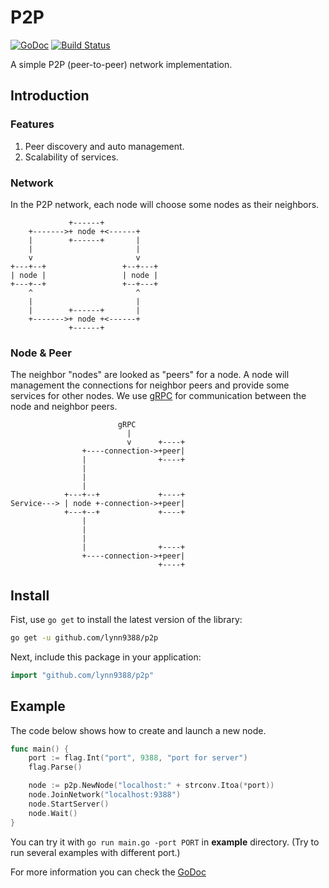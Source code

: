 # P2P

[![GoDoc](https://godoc.org/github.com/lynn9388/p2p?status.svg)](https://godoc.org/github.com/lynn9388/p2p)
[![Build Status](https://travis-ci.com/lynn9388/p2p.svg?branch=master)](https://travis-ci.com/lynn9388/p2p)

A simple P2P (peer-to-peer) network implementation.

## Introduction

### Features

1. Peer discovery and auto management.
1. Scalability of services.

### Network

In the P2P network, each node will choose some nodes as their neighbors.

```text
             +------+
    +------->+ node +<------+
    |        +------+       |
    |                       |
    v                       v
+---+--+                 +--+---+
| node |                 | node |
+---+--+                 +--+---+
    ^                       ^
    |                       |
    |        +------+       |
    +------->+ node +<------+
             +------+
```

### Node & Peer

The neighbor "nodes" are looked as "peers" for a node. A node will management the connections for neighbor peers and provide some services for other nodes. We use [gRPC](https://grpc.io/) for communication between the node and neighbor peers.

```text
                        gRPC
                          |
                          v      +----+
                +----connection->+peer|
                |                +----+
                |
                |
                |
            +---+--+             +----+
Service---> | node +-connection->+peer|
            +---+--+             +----+
                |
                |
                |
                |                +----+
                +----connection->+peer|
                                 +----+
```

## Install

Fist, use `go get` to install the latest version of the library:

```sh
go get -u github.com/lynn9388/p2p
```

Next, include this package in your application:

```go
import "github.com/lynn9388/p2p"
```

## Example

The code below shows how to create and launch a new node.

```go
func main() {
	port := flag.Int("port", 9388, "port for server")
	flag.Parse()

	node := p2p.NewNode("localhost:" + strconv.Itoa(*port))
	node.JoinNetwork("localhost:9388")
	node.StartServer()
	node.Wait()
}
```

You can try it with `go run main.go -port PORT` in **example** directory. (Try to run several examples with different port.)

For more information you can check the [GoDoc](https://godoc.org/github.com/lynn9388/p2p)
